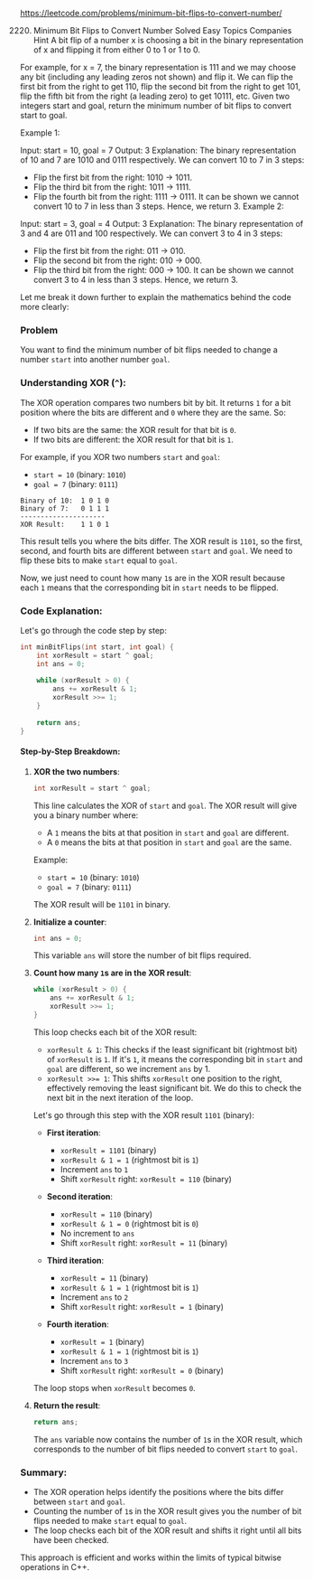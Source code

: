 https://leetcode.com/problems/minimum-bit-flips-to-convert-number/


2220. Minimum Bit Flips to Convert Number
Solved
Easy
Topics
Companies
Hint
A bit flip of a number x is choosing a bit in the binary representation of x and flipping it from either 0 to 1 or 1 to 0.

For example, for x = 7, the binary representation is 111 and we may choose any bit (including any leading zeros not shown) and flip it. We can flip the first bit from the right to get 110, flip the second bit from the right to get 101, flip the fifth bit from the right (a leading zero) to get 10111, etc.
Given two integers start and goal, return the minimum number of bit flips to convert start to goal.

 

Example 1:

Input: start = 10, goal = 7
Output: 3
Explanation: The binary representation of 10 and 7 are 1010 and 0111 respectively. We can convert 10 to 7 in 3 steps:
- Flip the first bit from the right: 1010 -> 1011.
- Flip the third bit from the right: 1011 -> 1111.
- Flip the fourth bit from the right: 1111 -> 0111.
It can be shown we cannot convert 10 to 7 in less than 3 steps. Hence, we return 3.
Example 2:

Input: start = 3, goal = 4
Output: 3
Explanation: The binary representation of 3 and 4 are 011 and 100 respectively. We can convert 3 to 4 in 3 steps:
- Flip the first bit from the right: 011 -> 010.
- Flip the second bit from the right: 010 -> 000.
- Flip the third bit from the right: 000 -> 100.
It can be shown we cannot convert 3 to 4 in less than 3 steps. Hence, we return 3.


Let me break it down further to explain the mathematics behind the code more clearly:

### Problem
You want to find the minimum number of bit flips needed to change a number `start` into another number `goal`.

### Understanding XOR (`^`):
The XOR operation compares two numbers bit by bit. It returns `1` for a bit position where the bits are different and `0` where they are the same. So:
- If two bits are the same: the XOR result for that bit is `0`.
- If two bits are different: the XOR result for that bit is `1`.

For example, if you XOR two numbers `start` and `goal`:
- `start = 10` (binary: `1010`)
- `goal = 7` (binary: `0111`)

```
Binary of 10:  1 0 1 0
Binary of 7:   0 1 1 1
---------------------
XOR Result:    1 1 0 1
```
This result tells you where the bits differ. The XOR result is `1101`, so the first, second, and fourth bits are different between `start` and `goal`. We need to flip these bits to make `start` equal to `goal`.

Now, we just need to count how many `1`s are in the XOR result because each `1` means that the corresponding bit in `start` needs to be flipped.

### Code Explanation:

Let's go through the code step by step:

```cpp
int minBitFlips(int start, int goal) {
    int xorResult = start ^ goal;
    int ans = 0;
    
    while (xorResult > 0) {
        ans += xorResult & 1;
        xorResult >>= 1;
    }
    
    return ans;
}
```

#### Step-by-Step Breakdown:

1. **XOR the two numbers**:
   ```cpp
   int xorResult = start ^ goal;
   ```
   This line calculates the XOR of `start` and `goal`. The XOR result will give you a binary number where:
   - A `1` means the bits at that position in `start` and `goal` are different.
   - A `0` means the bits at that position in `start` and `goal` are the same.

   Example:
   - `start = 10` (binary: `1010`)
   - `goal = 7` (binary: `0111`)

   The XOR result will be `1101` in binary.

2. **Initialize a counter**:
   ```cpp
   int ans = 0;
   ```
   This variable `ans` will store the number of bit flips required.

3. **Count how many `1`s are in the XOR result**:
   ```cpp
   while (xorResult > 0) {
       ans += xorResult & 1;
       xorResult >>= 1;
   }
   ```

   This loop checks each bit of the XOR result:
   - `xorResult & 1`: This checks if the least significant bit (rightmost bit) of `xorResult` is `1`. If it's `1`, it means the corresponding bit in `start` and `goal` are different, so we increment `ans` by 1.
   - `xorResult >>= 1`: This shifts `xorResult` one position to the right, effectively removing the least significant bit. We do this to check the next bit in the next iteration of the loop.

   Let's go through this step with the XOR result `1101` (binary):

   - **First iteration**:
     - `xorResult = 1101` (binary)
     - `xorResult & 1 = 1` (rightmost bit is `1`)
     - Increment `ans` to `1`
     - Shift `xorResult` right: `xorResult = 110` (binary)

   - **Second iteration**:
     - `xorResult = 110` (binary)
     - `xorResult & 1 = 0` (rightmost bit is `0`)
     - No increment to `ans`
     - Shift `xorResult` right: `xorResult = 11` (binary)

   - **Third iteration**:
     - `xorResult = 11` (binary)
     - `xorResult & 1 = 1` (rightmost bit is `1`)
     - Increment `ans` to `2`
     - Shift `xorResult` right: `xorResult = 1` (binary)

   - **Fourth iteration**:
     - `xorResult = 1` (binary)
     - `xorResult & 1 = 1` (rightmost bit is `1`)
     - Increment `ans` to `3`
     - Shift `xorResult` right: `xorResult = 0` (binary)

   The loop stops when `xorResult` becomes `0`.

4. **Return the result**:
   ```cpp
   return ans;
   ```
   The `ans` variable now contains the number of `1`s in the XOR result, which corresponds to the number of bit flips needed to convert `start` to `goal`.

### Summary:

- The XOR operation helps identify the positions where the bits differ between `start` and `goal`.
- Counting the number of `1`s in the XOR result gives you the number of bit flips needed to make `start` equal to `goal`.
- The loop checks each bit of the XOR result and shifts it right until all bits have been checked.

This approach is efficient and works within the limits of typical bitwise operations in C++.
```
